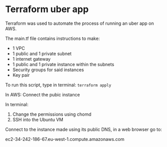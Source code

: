 # Terraform uber app

Terraform was used to automate the process of running an uber app on AWS.

The main.tf file contains instructions to make:
- 1 VPC
- 1 public and 1 private subnet
- 1 internet gateway
- 1 public and 1 private instance within the subnets
- Security groups for said instances 
- Key pair

To run this script, type in terminal:
`terraform apply`

In AWS: 
Connect the pubic instance

In terminal:
1. Change the permissions using chomd
2. SSH into the Ubuntu VM 

Connect to the instance made using its public DNS, in a web browser go to:

ec2-34-242-186-67.eu-west-1.compute.amazonaws.com



